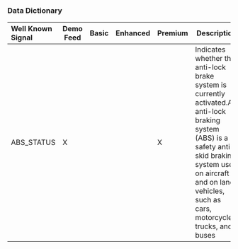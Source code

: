 ### Data Dictionary

 Well Known Signal | Demo Feed | Basic | Enhanced | Premium | Description | unit | value
:------------|-----------|-----------|-----------|----------|----------------------------------------------------------------|------------|----------|
ABS_STATUS | X |  |  | X | Indicates whether the anti-lock brake system is currently activated.An anti-lock braking system (ABS) is a safety anti-skid braking system used on aircraft and on land vehicles, such as cars, motorcycles, trucks, and buses | | Enum(OffOnStatus)
    
